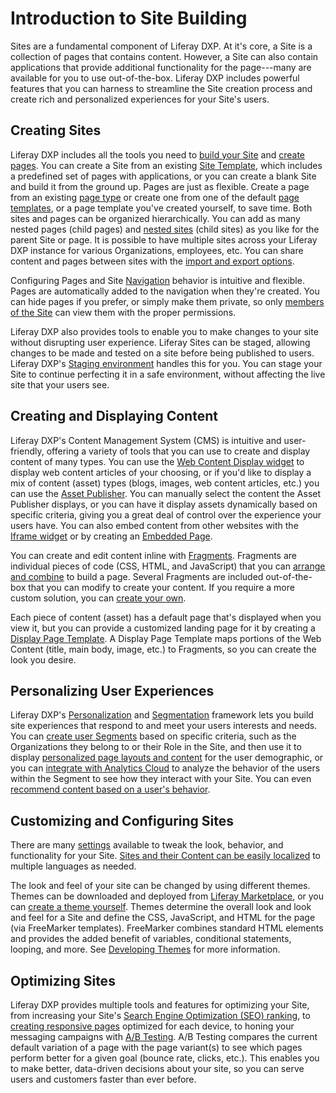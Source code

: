 # Introduction to Site Building

Sites are a fundamental component of Liferay DXP. At it's core, a Site is a collection of pages that contains content. However, a Site can also contain applications that provide additional functionality for the page---many are available for you to use out-of-the-box. Liferay DXP includes powerful features that you can harness to streamline the Site creation process and create rich and personalized experiences for your Site's users.

## Creating Sites

Liferay DXP includes all the tools you need to [build your Site](./building-sites/adding-a-site.md) and [create pages](TODO). You can create a Site from an existing [Site Template](./building-sites/building-sites-with-site-templates.md), which includes a predefined set of pages with applications, or you can create a blank Site and build it from the ground up. Pages are just as flexible. Create a page from an existing [page type](TODO) or create one from one of the default [page templates](TODO), or a page template you've created yourself, to save time. Both sites and pages can be organized hierarchically. You can add as many nested pages (child pages) and [nested sites](./building-sites/site-hierarchies.md) (child sites) as you like for the parent Site or page. It is possible to have multiple sites across your Liferay DXP instance for various Organizations, employees, etc. You can share content and pages between sites with the [import and export options](./building-sites/importing-exporting-pages-and-content.md).

<!-- Screenshot -->

Configuring Pages and Site [Navigation](TODO) behavior is intuitive and flexible. Pages are automatically added to the navigation when they're created. You can hide pages if you prefer, or simply make them private, so only [members of the Site](./building-sites/adding-members-to-sites.md) can view them with the proper permissions.

<!-- Screenshot -->

Liferay DXP also provides tools to enable you to make changes to your site without disrupting user experience. Liferay Sites can be staged, allowing changes to be made and tested on a site before being published to users. Liferay DXP's [Staging environment](TODO) handles this for you. You can stage your Site to continue perfecting it in a safe environment, without affecting the live site that your users see.

<!-- Screenshot -->
<!-- The above paragraph about Staging should probably be adapted to be about Change Lists -->

## Creating and Displaying Content

<!-- This section feels strong with content display and light on content creation. -->

Liferay DXP's Content Management System (CMS) is intuitive and user-friendly, offering a variety of tools that you can use to create and display content of many types. You can use the [Web Content Display widget](TODO) to display web content articles of your choosing, or if you'd like to display a mix of content (asset) types (blogs, images, web content articles, etc.) you can use the [Asset Publisher](TODO). You can manually select the content the Asset Publisher displays, or you can have it display assets dynamically based on specific criteria, giving you a great deal of control over the experience your users have. You can also embed content from other websites with the [Iframe widget](TODO) or by creating an [Embedded Page](TODO).

<!-- Screenshot -->

You can create and edit content inline with [Fragments](TODO). Fragments are individual pieces of code (CSS, HTML, and JavaScript) that you can [arrange and combine](TODO) to build a page. Several Fragments are included out-of-the-box that you can modify to create your content. If you require a more custom solution, you can [create your own](TODO).

<!-- Screenshot -->

Each piece of content (asset) has a default page that's displayed when you view it, but you can provide a customized landing page for it by creating a [Display Page Template](TODO). A Display Page Template maps portions of the Web Content (title, main body, image, etc.) to Fragments, so you can create the look you desire.

<!-- Screenshot -->

## Personalizing User Experiences

Liferay DXP's [Personalization](./11-experience-personalization/01-personalization-intro.md) and [Segmentation](./10-segmentation/01-segmentation-intro.md) framework lets you build site experiences that respond to and meet your users interests and needs. You can [create user Segments](./10-segmentation/02-creating-user-segments.md) based on specific criteria, such as the Organizations they belong to or their Role in the Site, and then use it to display [personalized page layouts and content](./11-experience-personalization/02-content-page-personalization.md) for the user demographic, or you can [integrate with Analytics Cloud](./10-segmentation/04-analytics-cloud-segmentation.md) to analyze the behavior of the users within the Segment to see how they interact with your Site. You can even [recommend content based on a user's behavior](TODO).

<!-- Screenshot -->

## Customizing and Configuring Sites

There are many [settings](TODO) available to tweak the look, behavior, and functionality for your Site. [Sites and their Content can be easily localized](TODO) to multiple languages as needed.

The look and feel of your site can be changed by using different themes. Themes can be downloaded and deployed from [Liferay Marketplace](TODO), or you can [create a theme yourself](TODO). Themes determine the overall look and look and feel for a Site and define the CSS, JavaScript, and HTML for the page (via FreeMarker templates).  FreeMarker combines standard HTML elements and provides the added benefit of variables, conditional statements, looping, and more. See [Developing Themes](TODO) for more information.

<!-- Screenshot -->

## Optimizing Sites

Liferay DXP provides multiple tools and features for optimizing your Site, from increasing your Site's [Search Engine Optimization (SEO) ranking](TODO), to [creating responsive pages](TODO) optimized for each device, to honing your messaging campaigns with [A/B Testing](TODO). A/B Testing compares the current default variation of a page with the page variant(s) to see which pages perform better for a given goal (bounce rate, clicks, etc.). This enables you to make better, data-driven decisions about your site, so you can serve users and customers faster than ever before.
